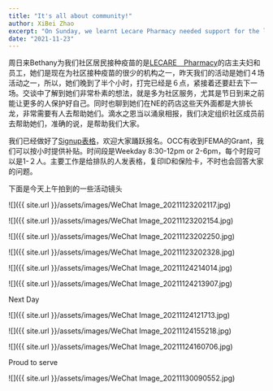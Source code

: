 ```yaml
---
title: "It's all about community!"
author: XiBei Zhao
excerpt: "On Sunday, we learnt Lecare Pharmacy needed support for the long line each day for vaccination at its NE location. Today, the community has been mobilized to extend hands to them. It's all about community!"
date: "2021-11-23"
---
```


周日来Bethany为我们社区居民接种疫苗的是[LECARE　Pharmacy](https://www.lecarepharmacy.com/)的店主夫妇和员工，她们是现在为社区接种疫苗的很少的机构之一，昨天我们的活动是她们４场活动之一，所以，她们晚到了半个小时，打完已经是６点，紧接着还要赶去下一场。交谈中了解到她们非常朴素的想法，就是多为社区服务，尤其是节日到来之前能让更多的人保护好自己。同时也聊到她们在NE的药店这些天外面都是大排长龙，非常需要有人去帮助她们。滴水之恩当以涌泉相报，我们决定组织社区成员前去帮助她们，准确的说，是帮助我们大家。

我们已经做好了[Signup表格](https://www.signupgenius.com/go/10c0d4daaaf2aa3f4c70-occvaccination)，欢迎大家踊跃报名。OCC有收到FEMA的Grant，我们可以按小时提供补贴。时间段是Weekday 8:30-12pm or 2-6pm，每个时段可以是1-２人。主要工作是给排队的人发表格，复印ID和保险卡，不时也会回答大家的问题。

下面是今天上午拍到的一些活动镜头

![]({{ site.url }}/assets/images/WeChat Image_20211123202117.jpg)

![]({{ site.url }}/assets/images/WeChat Image_20211123202154.jpg)

![]({{ site.url }}/assets/images/WeChat Image_20211123202250.jpg)

![]({{ site.url }}/assets/images/WeChat Image_20211123202328.jpg)

![]({{ site.url }}/assets/images/WeChat Image_20211124214014.jpg)

![]({{ site.url }}/assets/images/WeChat Image_20211124213907.jpg)

Next Day

![]({{ site.url }}/assets/images/WeChat Image_20211124121713.jpg)

![]({{ site.url }}/assets/images/WeChat Image_20211124155218.jpg)

![]({{ site.url }}/assets/images/WeChat Image_20211124160706.jpg)

Proud to serve

![]({{ site.url }}/assets/images/WeChat Image_20211130090552.jpg)
